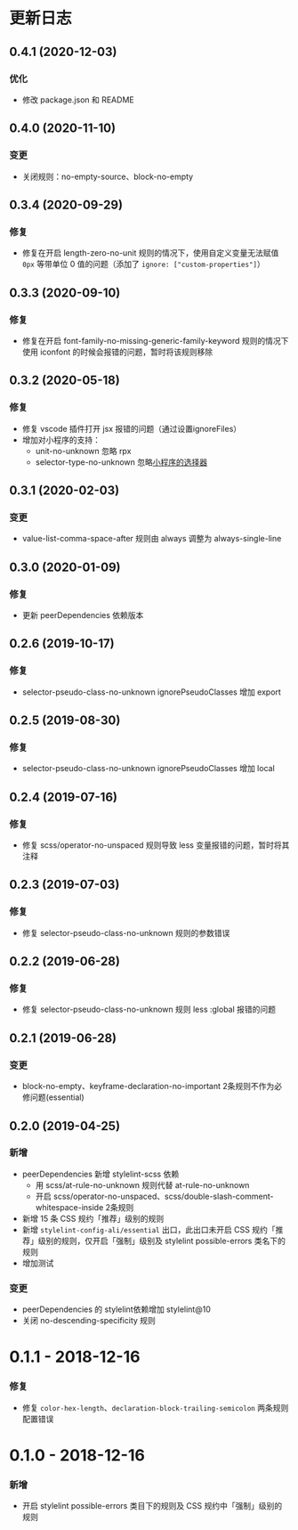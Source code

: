 # 更新日志

## 0.4.1 (2020-12-03)

### 优化

- 修改 package.json 和 README

## 0.4.0 (2020-11-10)
### 变更
- 关闭规则：no-empty-source、block-no-empty

## 0.3.4 (2020-09-29)
### 修复
- 修复在开启 length-zero-no-unit 规则的情况下，使用自定义变量无法赋值 `0px` 等带单位 0 值的问题（添加了 `ignore: ["custom-properties"]`）

## 0.3.3 (2020-09-10)
### 修复
- 修复在开启 font-family-no-missing-generic-family-keyword 规则的情况下使用 iconfont 的时候会报错的问题，暂时将该规则移除

## 0.3.2 (2020-05-18)
### 修复
- 修复 vscode 插件打开 jsx 报错的问题（通过设置ignoreFiles）
- 增加对小程序的支持：
  - unit-no-unknown 忽略 rpx
  - selector-type-no-unknown 忽略[小程序的选择器](https://opendocs.alipay.com/mini/component/overview-info)

## 0.3.1 (2020-02-03)
### 变更
- value-list-comma-space-after 规则由 always 调整为 always-single-line

## 0.3.0 (2020-01-09)
### 修复
- 更新 peerDependencies 依赖版本

## 0.2.6 (2019-10-17)
### 修复
- selector-pseudo-class-no-unknown ignorePseudoClasses 增加 export

## 0.2.5 (2019-08-30)
### 修复
- selector-pseudo-class-no-unknown ignorePseudoClasses 增加 local

## 0.2.4 (2019-07-16)
### 修复
- 修复 scss/operator-no-unspaced 规则导致 less 变量报错的问题，暂时将其注释

## 0.2.3 (2019-07-03)
### 修复
- 修复 selector-pseudo-class-no-unknown 规则的参数错误

## 0.2.2 (2019-06-28)
### 修复
- 修复 selector-pseudo-class-no-unknown 规则 less :global 报错的问题

## 0.2.1 (2019-06-28)
### 变更
- block-no-empty、keyframe-declaration-no-important 2条规则不作为必修问题(essential)

## 0.2.0 (2019-04-25)
### 新增
- peerDependencies 新增 stylelint-scss 依赖
  - 用 scss/at-rule-no-unknown 规则代替 at-rule-no-unknown
  - 开启 scss/operator-no-unspaced、scss/double-slash-comment-whitespace-inside 2条规则
- 新增 15 条 CSS 规约「推荐」级别的规则
- 新增 `stylelint-config-ali/essential` 出口，此出口未开启 CSS 规约「推荐」级别的规则，仅开启「强制」级别及 stylelint possible-errors 类名下的规则
- 增加测试

### 变更
- peerDependencies 的 stylelint依赖增加 stylelint@10
- 关闭 no-descending-specificity 规则

# 0.1.1 - 2018-12-16
### 修复
- 修复 `color-hex-length`、`declaration-block-trailing-semicolon` 两条规则配置错误

# 0.1.0 - 2018-12-16
### 新增
- 开启 stylelint possible-errors 类目下的规则及 CSS 规约中「强制」级别的规则

